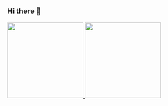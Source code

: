 ### Hi there 👋

<a href="https://github.com/phl23">
  <img height="175" style="max-width: 100%;" src="https://github-readme-stats-eight-cyan-30.vercel.app/api?username=phl23&show_icons=true&theme=vision-friendly-dark&show=prs_merged_percentage" />
</a>
<a href="https://github.com/phl23">
  <img height="175" src="https://github-readme-stats-eight-cyan-30.vercel.app/api/top-langs/?username=phl23&layout=compact&count_private=true&hide_border=true&line_height=25&exclude_repo=phl23,github-readme-stats,Branson-Technik,php-gallery-weber,b2bWeber,HcaptchaWeber,nextjs-dashboard,hangman,hangman-phil&hide=html&langs_count=8" />
</a>

<!--
**phl23/phl23** is a ✨ _special_ ✨ repository because its `README.md` (this file) appears on your GitHub profile.

Here are some ideas to get you started:

- 🔭 I’m currently working on ...
- 🌱 I’m currently learning ...
- 👯 I’m looking to collaborate on ...
- 🤔 I’m looking for help with ...
- 💬 Ask me about ...
- 📫 How to reach me: ...
- 😄 Pronouns: ...
- ⚡ Fun fact: ...
-->

